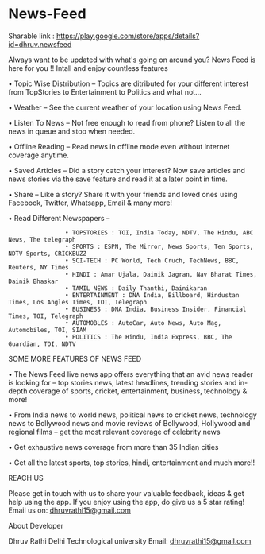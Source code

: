 # News-Feed

 Sharable link : https://play.google.com/store/apps/details?id=dhruv.newsfeed 

Always want to be updated with what's going on around you? News Feed is here for you !! Intall and enjoy countless features 


• Topic Wise Distribution – Topics are ditributed for your different interest from TopStories to Entertainment to Politics and what not...

• Weather – See the current weather of your location using News Feed.

• Listen To News – Not free enough to read from phone? Listen to all the news in queue and stop when needed.

• Offline Reading – Read news in offline mode even without internet coverage anytime.

• Saved Articles – Did a story catch your interest? Now save articles and news stories via the save feature and read it at a later point in time.

• Share – Like a story? Share it with your friends and loved ones using Facebook, Twitter, Whatsapp, Email & many more!

• Read Different Newspapers –

					• TOPSTORIES : TOI, India Today, NDTV, The Hindu, ABC News, The telegraph
					• SPORTS : ESPN, The Mirror, News Sports, Ten Sports, NDTV Sports, CRICKBUZZ
					• SCI-TECH : PC World, Tech Cruch, TechNews, BBC, Reuters, NY Times
					• HINDI : Amar Ujala, Dainik Jagran, Nav Bharat Times, Dainik Bhaskar
					• TAMIL NEWS : Daily Thanthi, Dainikaran
					• ENTERTAINMENT : DNA India, Billboard, Hindustan Times, Los Angles Times, TOI, Telegraph
					• BUSINESS : DNA India, Business Insider, Financial Times, TOI, Telegraph
					• AUTOMOBLES : AutoCar, Auto News, Auto Mag, Automobiles, TOI, SIAM
					• POLITICS : The Hindu, India Express, BBC, The Guardian, TOI, NDTV

SOME MORE FEATURES OF NEWS FEED

• The News Feed live news app offers everything that an avid news reader is looking for – top stories news, latest headlines, trending stories and in-depth coverage of sports, cricket, entertainment, business, technology & more!

• From India news to world news, political news to cricket news, technology news to Bollywood news and movie reviews of Bollywood, Hollywood and regional films – get the most relevant coverage of celebrity news

• Get exhaustive news coverage from more than 35 Indian cities

• Get all the latest sports, top stories, hindi, entertainment and much more!!

REACH US

Please get in touch with us to share your valuable feedback, ideas & get help using the app. If you enjoy using the app, do give us a 5 star rating!
Email us on: dhruvrathi15@gmail.com

About Developer

Dhruv Rathi 
Delhi Technological university
Email: dhruvrathi15@gmail.com
